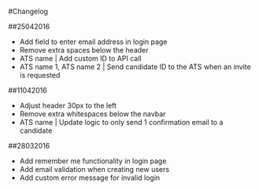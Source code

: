 
#Changelog

##25042016

* Add field to enter email address in login page
* Remove extra spaces below the header
* ATS name | Add custom ID to API call
* ATS name 1, ATS name 2 | Send candidate ID to the ATS when an invite is requested

##11042016

* Adjust header 30px to the left
* Remove extra whitespaces below the navbar
* ATS name | Update logic to only send 1 confirmation email to a candidate

##28032016

* Add remember me functionality in login page
* Add email validation when creating new users
* Add custom error message for invalid login
